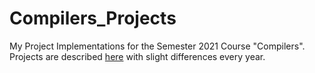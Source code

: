 # Compilers_Projects

My Project Implementations for the Semester 2021 Course "Compilers". Projects are described [here](https://cgi.di.uoa.gr/~compilers/project.html) with slight differences every year.